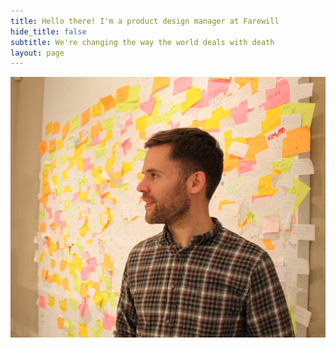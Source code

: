 ```yaml
---
title: Hello there! I'm a product design manager at Farewill
hide_title: false
subtitle: We're changing the way the world deals with death
layout: page
---
```


![Tom standing in front of post it notes](/images/tom-sticky-notes.jpg "Tom standing in front of post-it notes")